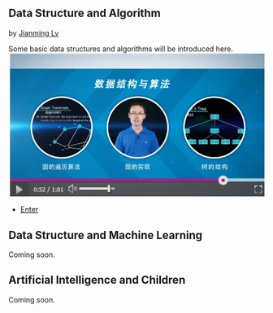 ## Data Structure and Algorithm

by [Jianming Lv](jmlv.html)

Some basic data structures and algorithms will be introduced here.
![mooc](mooc.png)
- [Enter](http://scut.xuetangx.com/courses/course-v1:scut+145055+2016_T1/about)

## Data Structure and Machine Learning

Coming soon.

## Artificial Intelligence and Children

Coming soon.